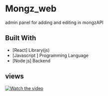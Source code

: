 # Mongz_web

admin panel for adding and editing in mongzAPI

## Built With
 - [React] Library(js) 
 - [Javascript ] Programming Language 
 - [Node js] Backend
 
 
## views 
[![Watch the video](https://img.youtube.com/vi/T-D1KVIuvjA/maxresdefault.jpg)](https://youtu.be/T-D1KVIuvjA)
